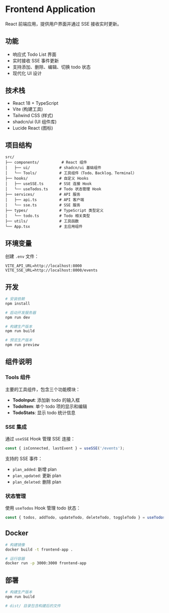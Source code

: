 # Frontend Application

React 前端应用，提供用户界面并通过 SSE 接收实时更新。

## 功能

- 响应式 Todo List 界面
- 实时接收 SSE 事件更新
- 支持添加、删除、编辑、切换 todo 状态
- 现代化 UI 设计

## 技术栈

- React 18 + TypeScript
- Vite (构建工具)
- Tailwind CSS (样式)
- shadcn/ui (UI 组件库)
- Lucide React (图标)

## 项目结构

```
src/
├── components/          # React 组件
│   ├── ui/             # shadcn/ui 基础组件
│   └── Tools/          # 工具组件（Todo、Backlog、Terminal）
├── hooks/              # 自定义 Hooks
│   ├── useSSE.ts       # SSE 连接 Hook
│   └── useTodos.ts     # Todo 状态管理 Hook
├── services/           # API 服务
│   ├── api.ts          # API 客户端
│   └── sse.ts          # SSE 服务
├── types/              # TypeScript 类型定义
│   └── todo.ts         # Todo 相关类型
├── utils/              # 工具函数
└── App.tsx             # 主应用组件
```

## 环境变量

创建 `.env` 文件：

```env
VITE_API_URL=http://localhost:8000
VITE_SSE_URL=http://localhost:8000/events
```

## 开发

```bash
# 安装依赖
npm install

# 启动开发服务器
npm run dev

# 构建生产版本
npm run build

# 预览生产版本
npm run preview
```

## 组件说明

### Tools 组件

主要的工具组件，包含三个功能模块：

- **TodoInput**: 添加新 todo 的输入框
- **TodoItem**: 单个 todo 项的显示和编辑
- **TodoStats**: 显示 todo 统计信息

### SSE 集成

通过 `useSSE` Hook 管理 SSE 连接：

```typescript
const { isConnected, lastEvent } = useSSE('/events');
```

支持的 SSE 事件：
- `plan_added`: 新增 plan
- `plan_updated`: 更新 plan
- `plan_deleted`: 删除 plan

### 状态管理

使用 `useTodos` Hook 管理 todo 状态：

```typescript
const { todos, addTodo, updateTodo, deleteTodo, toggleTodo } = useTodos();
```

## Docker

```bash
# 构建镜像
docker build -t frontend-app .

# 运行容器
docker run -p 3000:3000 frontend-app
```

## 部署

```bash
# 构建生产版本
npm run build

# dist/ 目录包含构建后的文件
```
